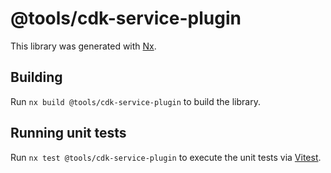 # @tools/cdk-service-plugin

This library was generated with [Nx](https://nx.dev).

## Building

Run `nx build @tools/cdk-service-plugin` to build the library.

## Running unit tests

Run `nx test @tools/cdk-service-plugin` to execute the unit tests via [Vitest](https://vitest.dev).
